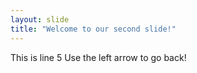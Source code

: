 ```yaml
---
layout: slide
title: "Welcome to our second slide!"
---
```

This is line 5
Use the left arrow to go back!
